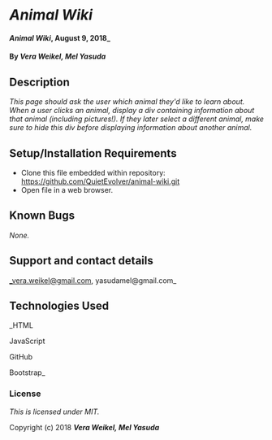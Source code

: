 # _Animal Wiki_

#### _Animal Wiki_, August 9, 2018_

#### By _**Vera Weikel, Mel Yasuda**_

## Description

_This page should ask the user which animal they'd like to learn about.
When a user clicks an animal, display a div containing information about that animal (including pictures!).
If they later select a different animal, make sure to hide this div before displaying information about another animal._

## Setup/Installation Requirements

* Clone this file embedded within repository: https://github.com/QuietEvolver/animal-wiki.git
* Open file in a web browser.

## Known Bugs

_None._

## Support and contact details

_vera.weikel@gmail.com, yasudamel@gmail.com_

## Technologies Used

_HTML

JavaScript

GitHub

Bootstrap_

### License

*This is licensed under MIT.*

Copyright (c) 2018 **_Vera Weikel, Mel Yasuda_**
